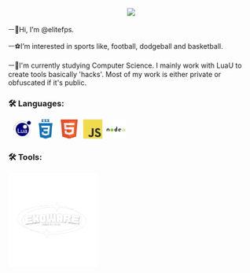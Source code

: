 <div id="header" align="center">
  <img src="https://media.giphy.com/media/scZPhLqaVOM1qG4lT9/giphy.gif" width="120" height="auto"/>
  <img src="https://komarev.com/ghpvc/?username=elitefps&style=flat-square&color=blue" align="center" alt=""/>
</div>




ㅡ👋Hi, I’m @elitefps. 

ㅡ⚽I’m interested in sports like, football, dodgeball and basketball.

ㅡ📌I'm currently studying Computer Science. I mainly work with LuaU to create tools basically 'hacks'. Most of my work is either private or obfuscated if it's public.



### :hammer_and_wrench: Languages:

<div>
  &nbsp;
  <img src="https://github.com/elitefps/blob/blob/main/R-removebg-preview.png" title="Lua" alt="Lua" width="40" height="40"/>&nbsp;
  <img src="https://github.com/devicons/devicon/blob/master/icons/css3/css3-plain-wordmark.svg"  title="CSS3" alt="CSS" width="40" height="40"/>&nbsp;
  <img src="https://github.com/devicons/devicon/blob/master/icons/html5/html5-original.svg" title="HTML5" alt="HTML" width="40" height="40"/>&nbsp;
  <img src="https://github.com/devicons/devicon/blob/master/icons/javascript/javascript-original.svg" title="JavaScript" alt="JavaScript" width="40" height="40"/>&nbsp;
  <img src="https://github.com/devicons/devicon/blob/master/icons/nodejs/nodejs-original-wordmark.svg" title="NodeJS" alt="NodeJS" width="40" height="40"/>&nbsp;
</div>


### :hammer_and_wrench: Tools:
<div>
  <img src="https://github.com/elitefps/blob/blob/main/Black_And_White_Simple_Y2K_Fashion_Logo__2_-removebg-preview.png"  title="Exoware" alt="Exoware" width="180" height="190"/>&nbsp; 
</div>
